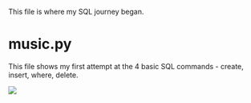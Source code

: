 This file is where my SQL journey began.

# music.py

This file shows my first attempt at the 4 basic SQL commands - create, insert, where, delete. 

![](https://github.com/ezhentan/schoolprojects/blob/master/Exploring%20SQL%20Basics/The%204%20Basic%20Commands/Screenshot%202019-10-16%20at%204.27.12%20PM.png)


